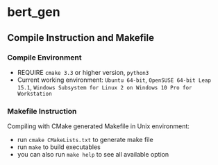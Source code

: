# bert_gen

## Compile Instruction and Makefile

### Compile Environment

- REQUIRE `cmake 3.3` or higher version, `python3`
- Current working environment: `Ubuntu 64-bit`, `OpenSUSE 64-bit Leap 15.1`, `Windows Subsystem for Linux 2 on Windows 10 Pro for Workstation`


### Makefile Instruction

Compiling with CMake generated Makefile in Unix environment:

- run `cmake CMakeLists.txt` to generate make file
- run `make` to build executables
- you can also run `make help` to see all available option

